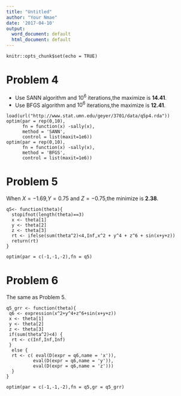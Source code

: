 ```yaml
---
title: "Untitled"
author: "Your Nmae"
date: '2017-04-10'
output:
  word_document: default
  html_document: default
---
```


```{r setup, include=FALSE}
knitr::opts_chunk$set(echo = TRUE)
```

# Problem 4


- Use SANN algorithm and $10^6$ iterations,the maximize is **14.41**.
- Use BFGS algorithm and $10^6$ iterations,the maximize is **12.41**.

```{r}
load(url("http://www.stat.umn.edu/geyer/3701/data/q5p4.rda"))
optim(par = rep(0,10),
      fn = function(x) -sally(x),
      method = 'SANN',
      control = list(maxit=1e6))
optim(par = rep(0,10),
      fn = function(x) -sally(x),
      method = 'BFGS',
      control = list(maxit=1e6))
```

# Problem 5

When $X=-1.69$,$Y=0.75$ and $Z=-0.75$,the minimize is **2.38**.

```{r}
q5<- function(theta){
  stopifnot(length(theta)==3)
  x <- theta[1]
  y <- theta[2]
  z <- theta[3]
  rt <- ifelse(sum(theta^2)<4,Inf,x^2 + y^4 + z^6 + sin(x+y+z))
  return(rt)
}

optim(par = c(-1,-1,-2),fn = q5)
```

# Problem 6

The same as Problem 5.

```{r}
q5_grr <- function(theta){
 q6 <- expression(x^2+y^4+z^6+sin(x+y+z))
 x <- theta[1]
 y <- theta[2]
 z <- theta[3]
 if(sum(theta^2)<4) {
  rt <- c(Inf,Inf,Inf)
 }
  else {
  rt <- c( eval(D(expr = q6,name = 'x')),
          eval(D(expr = q6,name = 'y')),
          eval(D(expr = q6,name = 'z')))
  }
}

optim(par = c(-1,-1,-2),fn = q5,gr = q5_grr)
```

